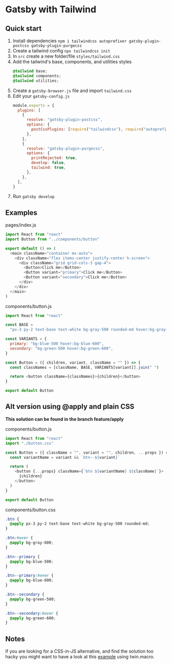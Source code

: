 # Gatsby with Tailwind

## Quick start

1. Install dependencies
   `npm i tailwindcss autoprefixer gatsby-plugin-postcss gatsby-plugin-purgecss`
2. Create a tailwind config `npx tailwindcss init`
3. In `src` create a new folder/file `styles/tailwind.css`
4. Add the tailwind's base, components, and utilities styles
   ```css
   @tailwind base;
   @tailwind components;
   @tailwind utilities;
   ```
5. Create a `gatsby-browser.js` file and import `tailwind.css`
6. Edit your `gatsby-config.js`
   ```js
   module.exports = {
     plugins: [
       {
         resolve: "gatsby-plugin-postcss",
         options: {
           postCssPlugins: [require("tailwindcss"), require("autoprefixer")],
         },
       },
       {
         resolve: "gatsby-plugin-purgecss",
         options: {
           printRejected: true,
           develop: false,
           tailwind: true,
         },
       },
     ],
   }
   ```
7. Run `gatsby develop`

## Examples

pages/index.js

```js
import React from "react"
import Button from "../components/button"

export default () => (
  <main className="container mx-auto">
    <div className="flex items-center justify-center h-screen">
      <div className="grid grid-cols-3 gap-4">
        <Button>Click me</Button>
        <Button variant="primary">Click me</Button>
        <Button variant="secondary">Click me</Button>
      </div>
    </div>
  </main>
)
```

components/button.js

```js
import React from "react"

const BASE =
  "px-3 py-2 text-base text-white bg-gray-500 rounded-md hover:bg-gray-600"

const VARIANTS = {
  primary: "bg-blue-500 hover:bg-blue-600",
  secondary: "bg-green-500 hover:bg-green-600",
}

const Button = ({ children, variant, className = "" }) => {
  const classNames = [className, BASE, VARIANTS[variant]].join(" ")

  return <button className={classNames}>{children}</button>
}

export default Button
```

## Alt version using @apply and plain CSS

**This solution can be found in the branch feature/apply**

components/button.js

```js
import React from "react"
import "./button.css"

const Button = ({ className = "", variant = "", children, ...props }) => {
  const variantName = variant && `btn--${variant}`

  return (
    <button {...props} className={`btn ${variantName} ${className}`}>
      {children}
    </button>
  )
}

export default Button
```

components/button.css

```css
.btn {
  @apply px-3 py-2 text-base text-white bg-gray-500 rounded-md;
}

.btn:hover {
  @apply bg-gray-600;
}

.btn--primary {
  @apply bg-blue-500;
}

.btn--primary:hover {
  @apply bg-blue-600;
}

.btn--secondary {
  @apply bg-green-500;
}

.btn--secondary:hover {
  @apply bg-green-600;
}
```

## Notes

If you are looking for a CSS-in-JS alternative, and find the solution too hacky you might want to have a look at this [example](https://github.com/th-km/twin) using twin.macro.

